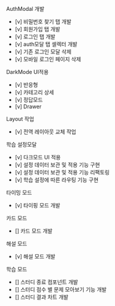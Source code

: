 AuthModal 개발

- [v] 비밀번호 찾기 탭 개발
- [v] 회원가입 탭 개발
- [v] 로그인 탭 개발
- [v] auth모달 탭 셀렉터 개발
- [v] 기존 로그인 모달 삭제
- [v] 모바일 로그인 페이지 삭제

DarkMode UI적용

- [v] 반응형
- [v] 카테고리 상세
- [v] 정답모드
- [v] Drawer

Layout 작업

- [v] 전역 레이아웃 교체 작업

학습 설정모달

- [v] 다크모드 UI 적용
- [v] 설정 데이터 보관 및 적용 기능 구현
- [v] 설정 데이터 보관 및 적용 기능 리팩토링
- [v] 학습 설정에 따른 라우팅 기능 구현

타이밍 모드

- [v] 타이핑 모드 개발

카드 모드

- [] 카드 모드 개발

해설 모드

- [v] 해설 모드 개발

학습 모드

- [] 스터디 종료 컴포넌트 개발
- [] 스터디 점수 별 문제 모아보기 기능 개발
- [] 스터디 결과 차트 개발
